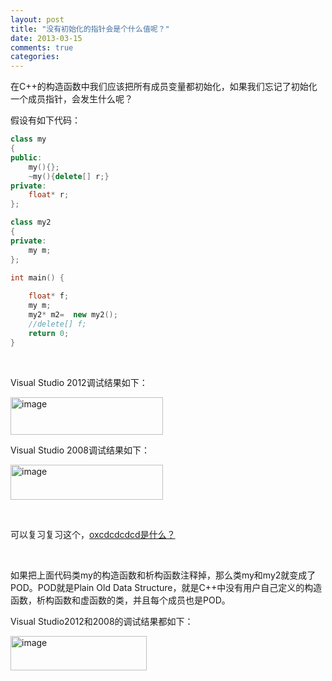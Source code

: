 ```yaml
---
layout: post
title: "没有初始化的指针会是个什么值呢？"
date: 2013-03-15
comments: true
categories: 
---
```

<p>在C++的构造函数中我们应该把所有成员变量都初始化，如果我们忘记了初始化一个成员指针，会发生什么呢？</p>  <p>假设有如下代码：</p>  

```cpp
class my
{
public:
    my(){};
    ~my(){delete[] r;}
private:
    float* r;
};

class my2
{
private:
    my m;
};

int main() {
    
    float* f;
    my m;
    my2* m2=  new my2();
    //delete[] f; 
    return 0;
}
```

<p>&#160;</p>

<p>Visual Studio 2012调试结果如下：</p>

<p><a href="http://images.cnitblog.com/blog/163228/201303/15163039-d46979d842144e87ad29c392b1593968.png"><img style="background-image: none; border-bottom: 0px; border-left: 0px; margin: 0px; padding-left: 0px; padding-right: 0px; display: inline; border-top: 0px; border-right: 0px; padding-top: 0px" title="image" border="0" alt="image" src="http://images.cnitblog.com/blog/163228/201303/15163039-cc8e1dfda0ce468bb5c76928b8b5eab1.png" width="244" height="60" /></a></p>

<p>Visual Studio 2008调试结果如下：</p>

<p><a href="http://images.cnitblog.com/blog/163228/201303/15163039-a1e66d95d84145f698b4fa9ec85f1653.png"><img style="background-image: none; border-bottom: 0px; border-left: 0px; margin: 0px; padding-left: 0px; padding-right: 0px; display: inline; border-top: 0px; border-right: 0px; padding-top: 0px" title="image" border="0" alt="image" src="http://images.cnitblog.com/blog/163228/201303/15163040-dac19fd40dd54735ac08a0e8b4a97007.png" width="244" height="56" /></a></p>



<p>&#160;</p>

<p>可以复习复习这个，<a href="http://www.cnblogs.com/fresky/archive/2012/07/06/2579467.html">oxcdcdcdcd是什么？</a></p>

<p>&#160;</p>

<p>如果把上面代码类my的构造函数和析构函数注释掉，那么类my和my2就变成了POD。POD就是Plain Old Data Structure，就是C++中没有用户自己定义的构造函数，析构函数和虚函数的类，并且每个成员也是POD。</p>

<p>Visual Studio2012和2008的调试结果都如下：</p>

<p><a href="http://images.cnitblog.com/blog/163228/201303/15163040-cb8d42aa8c0b4e759f212e352e64c13f.png"><img style="background-image: none; border-bottom: 0px; border-left: 0px; margin: 0px; padding-left: 0px; padding-right: 0px; display: inline; border-top: 0px; border-right: 0px; padding-top: 0px" title="image" border="0" alt="image" src="http://images.cnitblog.com/blog/163228/201303/15163041-06b4fdb3912c4a3ca501e22ff290c412.png" width="218" height="55" /></a></p>